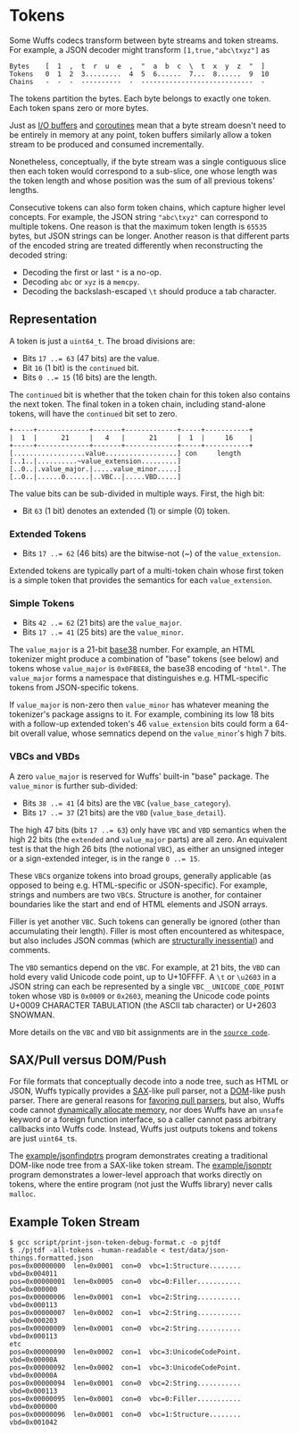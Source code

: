 # Tokens

Some Wuffs codecs transform between byte streams and token streams. For
example, a JSON decoder might transform `[1,true,"abc\txyz"]` as

```
Bytes    [  1  ,  t  r  u  e  ,  "  a  b  c  \  t  x  y  z  "  ]
Tokens   0  1  2  3.........  4  5  6......  7...  8......  9  10
Chains   -  -  -  ----------  -  ----------------------------  -
```

The tokens partition the bytes. Each byte belongs to exactly one token. Each
token spans zero or more bytes.

Just as [I/O buffers](/doc/note/io-input-output.md) and
[coroutines](/doc/note/coroutines.md) mean that a byte stream doesn't need to
be entirely in memory at any point, token buffers similarly allow a token
stream to be produced and consumed incrementally.

Nonetheless, conceptually, if the byte stream was a single contiguous slice
then each token would correspond to a sub-slice, one whose length was the token
length and whose position was the sum of all previous tokens' lengths.

Consecutive tokens can also form token chains, which capture higher level
concepts. For example, the JSON string `"abc\txyz"` can correspond to multiple
tokens. One reason is that the maximum token length is `65535` bytes, but JSON
strings can be longer. Another reason is that different parts of the encoded
string are treated differently when reconstructing the decoded string:

- Decoding the first or last `"` is a no-op.
- Decoding `abc` or `xyz` is a `memcpy`.
- Decoding the backslash-escaped `\t` should produce a tab character.


## Representation

A token is just a `uint64_t`. The broad divisions are:

- Bits `17 ..= 63` (47 bits) are the value.
- Bit         `16`  (1 bit)  is the `continued` bit.
- Bits  `0 ..= 15` (16 bits) are the length.

The `continued` bit is whether that the token chain for this token also
contains the next token. The final token in a token chain, including
stand-alone tokens, will have the `continued` bit set to zero.

```
+-----+-------------+-------+-------------+-----+-----------+
|  1  |      21     |   4   |      21     |  1  |     16    |
+-----+-------------+-------+-------------+-----+-----------+
[..................value..................] con     length
[..1..|..........~value_extension.........]
[..0..|.value_major.|.....value_minor.....]
[..0..|......0......|..VBC..|.....VBD.....]
```

The value bits can be sub-divided in multiple ways. First, the high bit:

- Bit         `63`  (1 bit)  denotes an extended (1) or simple (0) token.


### Extended Tokens

- Bits `17 ..= 62` (46 bits) are the bitwise-not (~) of the `value_extension`.

Extended tokens are typically part of a multi-token chain whose first token is
a simple token that provides the semantics for each `value_extension`.


### Simple Tokens

- Bits `42 ..= 62` (21 bits) are the `value_major`.
- Bits `17 ..= 41` (25 bits) are the `value_minor`.

The `value_major` is a 21-bit [base38](/doc/note/base38-and-fourcc.md) number.
For example, an HTML tokenizer might produce a combination of "base" tokens
(see below) and tokens whose `value_major` is `0x0FBEE8`, the base38 encoding
of `"html"`. The `value_major` forms a namespace that distinguishes e.g.
HTML-specific tokens from JSON-specific tokens.

If `value_major` is non-zero then `value_minor` has whatever meaning the
tokenizer's package assigns to it. For example, combining its low 18 bits with
a follow-up extended token's 46 `value_extension` bits could form a 64-bit
overall value, whose semnatics depend on the `value_minor`'s high 7 bits.


### VBCs and VBDs

A zero `value_major` is reserved for Wuffs' built-in "base" package. The
`value_minor` is further sub-divided:

- Bits `38 ..= 41`  (4 bits) are the `VBC` (`value_base_category`).
- Bits `17 ..= 37` (21 bits) are the `VBD` (`value_base_detail`).

The high 47 bits (bits `17 ..= 63`) only have `VBC` and `VBD` semantics when
the high 22 bits (the `extended` and `value_major` parts) are all zero. An
equivalent test is that the high 26 bits (the notional `VBC`), as either an
unsigned integer or a sign-extended integer, is in the range `0 ..= 15`.

These `VBC`s organize tokens into broad groups, generally applicable (as
opposed to being e.g. HTML-specific or JSON-specific). For example, strings and
numbers are two `VBC`s. Structure is another, for container boundaries like the
start and end of HTML elements and JSON arrays.

Filler is yet another `VBC`. Such tokens can generally be ignored (other than
accumulating their length). Filler is most often encountered as whitespace, but
also includes JSON commas (which are [structurally
inessential](https://www.tbray.org/ongoing/When/201x/2016/08/20/Fixing-JSON#p-1))
and comments.

The `VBD` semantics depend on the `VBC`. For example, at 21 bits, the `VBD` can
hold every valid Unicode code point, up to U+10FFFF. A `\t` or `\u2603` in a
JSON string can each be represented by a single `VBC__UNICODE_CODE_POINT` token
whose `VBD` is `0x0009` or `0x2603`, meaning the Unicode code points U+0009
CHARACTER TABULATION (the ASCII tab character) or U+2603 SNOWMAN.

More details on the `VBC` and `VBD` bit assignments are in the [`source
code`](/internal/cgen/base/token-public.h).


## SAX/Pull versus DOM/Push

For file formats that conceptually decode into a node tree, such as HTML or
JSON, Wuffs typically provides a
[SAX](https://en.wikipedia.org/wiki/Simple_API_for_XML)-like pull parser, not a
[DOM](https://en.wikipedia.org/wiki/Document_Object_Model)-like push parser.
There are general reasons for [favoring pull
parsers](https://github.com/raphlinus/pulldown-cmark/blob/master/README.md#why-a-pull-parser),
but also, Wuffs code cannot [dynamically allocate
memory](/doc/note/memory-safety.md), nor does Wuffs have an `unsafe` keyword or
a foreign function interface, so a caller cannot pass arbitrary callbacks into
Wuffs code. Instead, Wuffs just outputs tokens and tokens are just `uint64_t`s.

The [example/jsonfindptrs](/example/jsonfindptrs/jsonfindptrs.cc) program
demonstrates creating a traditional DOM-like node tree from a SAX-like token
stream. The [example/jsonptr](/example/jsonptr/jsonptr.cc) program demonstrates
a lower-level approach that works directly on tokens, where the entire program
(not just the Wuffs library) never calls `malloc`.


## Example Token Stream

```
$ gcc script/print-json-token-debug-format.c -o pjtdf
$ ./pjtdf -all-tokens -human-readable < test/data/json-things.formatted.json
pos=0x00000000  len=0x0001  con=0  vbc=1:Structure........  vbd=0x004011
pos=0x00000001  len=0x0005  con=0  vbc=0:Filler...........  vbd=0x000000
pos=0x00000006  len=0x0001  con=1  vbc=2:String...........  vbd=0x000113
pos=0x00000007  len=0x0002  con=1  vbc=2:String...........  vbd=0x000203
pos=0x00000009  len=0x0001  con=0  vbc=2:String...........  vbd=0x000113
etc
pos=0x00000090  len=0x0002  con=1  vbc=3:UnicodeCodePoint.  vbd=0x00000A
pos=0x00000092  len=0x0002  con=1  vbc=3:UnicodeCodePoint.  vbd=0x00000A
pos=0x00000094  len=0x0001  con=0  vbc=2:String...........  vbd=0x000113
pos=0x00000095  len=0x0001  con=0  vbc=0:Filler...........  vbd=0x000000
pos=0x00000096  len=0x0001  con=0  vbc=1:Structure........  vbd=0x001042
```
